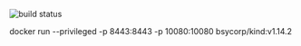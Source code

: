 ![build status](https://travis-ci.org/bsycorp/kind-travis-example.svg?branch=master)


docker run --privileged -p 8443:8443 -p 10080:10080 bsycorp/kind:v1.14.2
